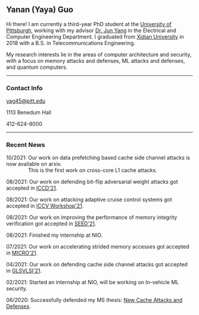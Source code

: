 ## Yanan (Yaya) Guo

Hi there! I am currently a third-year PhD student at the [University of
Pittsburgh](https://www.pitt.edu), working with my advisor [Dr. Jun
Yang](https://sites.pitt.edu/~juy9/) in the Electrical and Computer Engineering
Department. I graduated from [Xidian University](https://www.xidian.edu.cn/) in
2018 with a B.S. in Telecommunications Engineering.


My research interests lie in the areas of computer architecture and security,
with a focus on memory attacks and defenses, ML attacks and defenses, and
quantum computers.

---
### Contact Info

<i class="far fa-envelope"></i>  yag45@pitt.edu

<i class="far fa-building"></i>  1113 Benedum Hall

<i class="fas fa-phone"></i>  412-624-8000

---
### Recent News


10/2021: Our work on data prefetching based cache side channel attacks is now available on arxiv.<br> 
&nbsp;&nbsp;&nbsp;&nbsp;&nbsp;&nbsp;&nbsp;&nbsp;&nbsp;&nbsp;&nbsp;&nbsp;&nbsp;&nbsp;&nbsp;This is the first work on cross-core L1 cache attacks. [<i class="fas fa-link"></i>](https://yananguo.com/)

08/2021: Our work on defending bit-flip adversarial weight attacks got accepted in [ICCD'21](https://www.iccd-conf.com/Home.html).

08/2021: Our work on attacking adaptive cruise control systems got accepted in [ICCV Workshop'21](https://iccv21-adv-workshop.github.io/).

08/2021: Our work on improving the performance of memory integrity verification got accepted in [SEED'21](https://seed-symposium.org/).

08/2021: Finished my internship at NIO. 

07/2021: Our work on accelerating strided memory accesses got accepted in [MICRO'21](https://www.microarch.org/micro54/).

04/2021: Our work on defending cache side channel attacks got accepted in [GLSVLSI'21](https://www.glsvlsi.org/).

02/2021: Started an internship at NIO, will be working on In-vehicle ML security.

06/2020: Successfully defended my MS thesis: [New Cache Attacks and Defenses](http://d-scholarship.pitt.edu/38323/).
